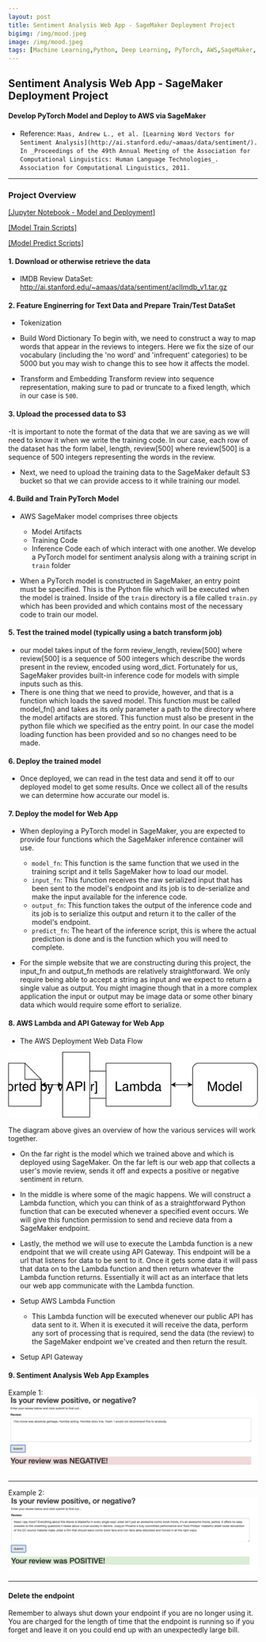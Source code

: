 ```yaml
---
layout: post
title: Sentiment Analysis Web App - SageMaker Deployment Project
bigimg: /img/mood.jpeg
image: /img/mood.jpeg
tags: [Machine Learning,Python, Deep Learning, PyTorch, AWS,SageMaker, NLP]
---
```


## Sentiment Analysis Web App - SageMaker Deployment Project
#### Develop PyTorch Model and Deploy to AWS via SageMaker 

- Reference: `Maas, Andrew L., et al. [Learning Word Vectors for Sentiment Analysis](http://ai.stanford.edu/~amaas/data/sentiment/). In _Proceedings of the 49th Annual Meeting of the Association for Computational Linguistics: Human Language Technologies_. Association for Computational Linguistics, 2011.`

<hr>

### Project Overview

[[Jupyter Notebook - Model and Deployment]](https://nbviewer.jupyter.org/github/Pyligent/Sentiment-Analysis-AWS-deployment/blob/master/SageMaker%20Project.ipynb)
   
[[Model Train Scripts]](https://github.com/Pyligent/Sentiment-Analysis-AWS-deployment/tree/master/train)
   
[[Model Predict Scripts]](https://github.com/Pyligent/Sentiment-Analysis-AWS-deployment/tree/master/serve)
   
#### 1. Download or otherwise retrieve the data

- IMDB Review DataSet: http://ai.stanford.edu/~amaas/data/sentiment/aclImdb_v1.tar.gz

#### 2. Feature Enginerring for Text Data and Prepare Train/Test DataSet
- Tokenization

- Build Word Dictionary
  To begin with, we need to construct a way to map words that appear in the reviews to integers. Here we fix the size of our vocabulary (including the 'no word' and 'infrequent' categories) to be 5000 but you may wish to change this to see how it affects the model.

- Transform and Embedding
  Transform review into sequence representation, making sure to pad or truncate to a fixed length, which in our case is `500`.


#### 3. Upload the processed data to S3

-It is important to note the format of the data that we are saving as we will need to know it when we write the training code. In our case, each row of the dataset has the form label, length, review[500] where review[500] is a sequence of 500 integers representing the words in the review.

- Next, we need to upload the training data to the SageMaker default S3 bucket so that we can provide access to it while training our model.

#### 4. Build and Train PyTorch Model

- AWS SageMaker model comprises three objects
  - Model Artifacts
  - Training Code
  - Inference Code
each of which interact with one another. We develop a PyTorch model for sentiment analysis along with a training script in `train` folder

- When a PyTorch model is constructed in SageMaker, an entry point must be specified. This is the Python file which will be executed when the model is trained. Inside of the `train` directory is a file called `train.py` which has been provided and which contains most of the necessary code to train our model. 

#### 5. Test the trained model (typically using a batch transform job)

- our model takes input of the form review_length, review[500] where review[500] is a sequence of 500 integers which describe the words present in the review, encoded using word_dict. Fortunately for us, SageMaker provides built-in inference code for models with simple inputs such as this.
- There is one thing that we need to provide, however, and that is a function which loads the saved model. This function must be called model_fn() and takes as its only parameter a path to the directory where the model artifacts are stored. This function must also be present in the python file which we specified as the entry point. In our case the model loading function has been provided and so no changes need to be made.

#### 6. Deploy the trained model

- Once deployed, we can read in the test data and send it off to our deployed model to get some results. Once we collect all of the results we can determine how accurate our model is.

#### 7. Deploy the model for Web App

- When deploying a PyTorch model in SageMaker, you are expected to provide four functions which the SageMaker inference container will use.
  - `model_fn`: This function is the same function that we used in the training script and it tells SageMaker how to load our model.
  - `input_fn`: This function receives the raw serialized input that has been sent to the model's endpoint and its job is to de-serialize and make the input available for the inference code.
  - `output_fn`: This function takes the output of the inference code and its job is to serialize this output and return it to the caller of the model's endpoint.
  - `predict_fn`: The heart of the inference script, this is where the actual prediction is done and is the function which you will need to complete.

- For the simple website that we are constructing during this project, the input_fn and output_fn methods are relatively straightforward. We only require being able to accept a string as input and we expect to return a single value as output. You might imagine though that in a more complex application the input or output may be image data or some other binary data which would require some effort to serialize.

#### 8. AWS Lambda and API Gateway for Web App

- The AWS Deployment Web Data Flow

![fig](https://github.com/Pyligent/Sentiment-Analysis-AWS-deployment/blob/master/Web%20App%20Diagram.svg)

   
The diagram above gives an overview of how the various services will work together. 
- On the far right is the model which we trained above and which is deployed using SageMaker. On the far left is our web app that collects a user's movie review, sends it off and expects a positive or negative sentiment in return.
- In the middle is where some of the magic happens. We will construct a Lambda function, which you can think of as a straightforward Python function that can be executed whenever a specified event occurs. We will give this function permission to send and recieve data from a SageMaker endpoint.
- Lastly, the method we will use to execute the Lambda function is a new endpoint that we will create using API Gateway. This endpoint will be a url that listens for data to be sent to it. Once it gets some data it will pass that data on to the Lambda function and then return whatever the Lambda function returns. Essentially it will act as an interface that lets our web app communicate with the Lambda function.

- Setup AWS Lambda Function
  - This Lambda function will be executed whenever our public API has data sent to it. When it is executed it will receive the data, perform any sort of processing that is required, send the data (the review) to the SageMaker endpoint we've created and then return the result.
  
 - Setup API Gateway
 
 #### 9. Sentiment Analysis Web App Examples
 
 Example 1: ![fig1](https://github.com/Pyligent/Sentiment-Analysis-AWS-deployment/blob/master/example1.png)
 
 <hr>
 
 Example 2: ![fig1](https://github.com/Pyligent/Sentiment-Analysis-AWS-deployment/blob/master/example2.png)
 
 
 
<hr>

#### Delete the endpoint
Remember to always shut down your endpoint if you are no longer using it. You are charged for the length of time that the endpoint is running so if you forget and leave it on you could end up with an unexpectedly large bill.
